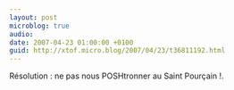 ```yaml
---
layout: post
microblog: true
audio: 
date: 2007-04-23 01:00:00 +0100
guid: http://xtof.micro.blog/2007/04/23/t36811192.html
---
```

Résolution : ne pas nous POSHtronner au Saint Pourçain !.
